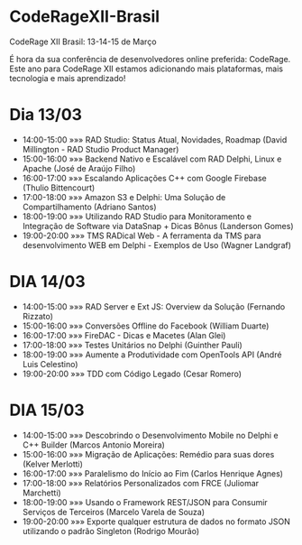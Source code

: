 # CodeRageXII-Brasil
CodeRage XII Brasil: 13-14-15 de Março

É hora da sua conferência de desenvolvedores online preferida: CodeRage. Este ano para CodeRage XII estamos adicionando mais plataformas, mais tecnologia e mais aprendizado!

Dia 13/03
========
* 14:00-15:00 »»» RAD Studio: Status Atual, Novidades, Roadmap (David Millington - RAD Studio Product Manager)
* 15:00-16:00 »»» Backend Nativo e Escalável com RAD Delphi, Linux e Apache (José de Araújo Filho)
* 16:00-17:00 »»» Escalando Aplicações C++ com Google Firebase (Thulio Bittencourt)
* 17:00-18:00 »»» Amazon S3 e Delphi: Uma Solução de Compartilhamento (Adriano Santos)
* 18:00-19:00 »»» Utilizando RAD Studio para Monitoramento e Integração de Software via DataSnap + Dicas Bônus (Landerson Gomes)
* 19:00-20:00 »»» TMS RADical Web - A ferramenta da TMS para desenvolvimento WEB em Delphi - Exemplos de Uso (Wagner Landgraf)

DIA 14/03
========
* 14:00-15:00 »»» RAD Server e Ext JS: Overview da Solução (Fernando Rizzato)
* 15:00-16:00 »»» Conversões Offline do Facebook (William Duarte)
* 16:00-17:00 »»» FireDAC - Dicas e Macetes (Alan Glei)
* 17:00-18:00 »»» Testes Unitários no Delphi (Guinther Pauli)
* 18:00-19:00 »»» Aumente a Produtividade com OpenTools API (André Luis Celestino)
* 19:00-20:00 »»» TDD com Código Legado (Cesar Romero)

DIA 15/03
========
* 14:00-15:00 »»» Descobrindo o Desenvolvimento Mobile no Delphi e C++ Builder (Marcos Antonio Moreira)
* 15:00-16:00 »»» Migração de Aplicações: Remédio para suas dores (Kelver Merlotti)
* 16:00-17:00 »»» Paralelismo do Início ao Fim (Carlos Henrique Agnes)
* 17:00-18:00 »»» Relatórios Personalizados com FRCE (Juliomar Marchetti)
* 18:00-19:00 »»» Usando o Framework REST/JSON para Consumir Serviços de Terceiros (Marcelo Varela de Souza)
* 19:00-20:00 »»» Exporte qualquer estrutura de dados no formato JSON utilizando o padrão Singleton (Rodrigo Mourão) 
